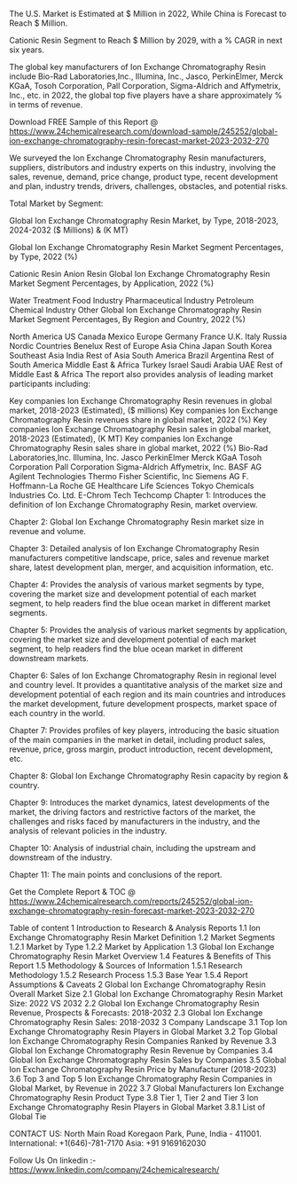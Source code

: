 The U.S. Market is Estimated at $ Million in 2022, While China is Forecast to Reach $ Million.

Cationic Resin Segment to Reach $ Million by 2029, with a % CAGR in next six years.

The global key manufacturers of Ion Exchange Chromatography Resin include Bio-Rad Laboratories,Inc., Illumina, Inc., Jasco, PerkinElmer, Merck KGaA, Tosoh Corporation, Pall Corporation, Sigma-Aldrich and Affymetrix, Inc., etc. in 2022, the global top five players have a share approximately % in terms of revenue.

Download FREE Sample of this Report @ https://www.24chemicalresearch.com/download-sample/245252/global-ion-exchange-chromatography-resin-forecast-market-2023-2032-270

We surveyed the Ion Exchange Chromatography Resin manufacturers, suppliers, distributors and industry experts on this industry, involving the sales, revenue, demand, price change, product type, recent development and plan, industry trends, drivers, challenges, obstacles, and potential risks.

Total Market by Segment:

Global Ion Exchange Chromatography Resin Market, by Type, 2018-2023, 2024-2032 ($ Millions) & (K MT)

Global Ion Exchange Chromatography Resin Market Segment Percentages, by Type, 2022 (%)

Cationic Resin
Anion Resin
Global Ion Exchange Chromatography Resin Market Segment Percentages, by Application, 2022 (%)

Water Treatment
Food Industry
Pharmaceutical Industry
Petroleum Chemical Industry
Other
Global Ion Exchange Chromatography Resin Market Segment Percentages, By Region and Country, 2022 (%)

North America
US
Canada
Mexico
Europe
Germany
France
U.K.
Italy
Russia
Nordic Countries
Benelux
Rest of Europe
Asia
China
Japan
South Korea
Southeast Asia
India
Rest of Asia
South America
Brazil
Argentina
Rest of South America
Middle East & Africa
Turkey
Israel
Saudi Arabia
UAE
Rest of Middle East & Africa
The report also provides analysis of leading market participants including:

Key companies Ion Exchange Chromatography Resin revenues in global market, 2018-2023 (Estimated), ($ millions)
Key companies Ion Exchange Chromatography Resin revenues share in global market, 2022 (%)
Key companies Ion Exchange Chromatography Resin sales in global market, 2018-2023 (Estimated), (K MT)
Key companies Ion Exchange Chromatography Resin sales share in global market, 2022 (%)
Bio-Rad Laboratories,Inc.
Illumina, Inc.
Jasco
PerkinElmer
Merck KGaA
Tosoh Corporation
Pall Corporation
Sigma-Aldrich
Affymetrix, Inc.
BASF AG
Agilent Technologies
Thermo Fisher Scientific, Inc
Siemens AG
F. Hoffmann-La Roche
GE Healthcare Life Sciences
Tokyo Chemicals Industries Co. Ltd.
E-Chrom Tech
Techcomp
Chapter 1: Introduces the definition of Ion Exchange Chromatography Resin, market overview.

Chapter 2: Global Ion Exchange Chromatography Resin market size in revenue and volume.

Chapter 3: Detailed analysis of Ion Exchange Chromatography Resin manufacturers competitive landscape, price, sales and revenue market share, latest development plan, merger, and acquisition information, etc.

Chapter 4: Provides the analysis of various market segments by type, covering the market size and development potential of each market segment, to help readers find the blue ocean market in different market segments.

Chapter 5: Provides the analysis of various market segments by application, covering the market size and development potential of each market segment, to help readers find the blue ocean market in different downstream markets.

Chapter 6: Sales of Ion Exchange Chromatography Resin in regional level and country level. It provides a quantitative analysis of the market size and development potential of each region and its main countries and introduces the market development, future development prospects, market space of each country in the world.

Chapter 7: Provides profiles of key players, introducing the basic situation of the main companies in the market in detail, including product sales, revenue, price, gross margin, product introduction, recent development, etc.

Chapter 8: Global Ion Exchange Chromatography Resin capacity by region & country.

Chapter 9: Introduces the market dynamics, latest developments of the market, the driving factors and restrictive factors of the market, the challenges and risks faced by manufacturers in the industry, and the analysis of relevant policies in the industry.

Chapter 10: Analysis of industrial chain, including the upstream and downstream of the industry.

Chapter 11: The main points and conclusions of the report.

Get the Complete Report & TOC @ https://www.24chemicalresearch.com/reports/245252/global-ion-exchange-chromatography-resin-forecast-market-2023-2032-270

Table of content
1 Introduction to Research & Analysis Reports
1.1 Ion Exchange Chromatography Resin Market Definition
1.2 Market Segments
1.2.1 Market by Type
1.2.2 Market by Application
1.3 Global Ion Exchange Chromatography Resin Market Overview
1.4 Features & Benefits of This Report
1.5 Methodology & Sources of Information
1.5.1 Research Methodology
1.5.2 Research Process
1.5.3 Base Year
1.5.4 Report Assumptions & Caveats
2 Global Ion Exchange Chromatography Resin Overall Market Size
2.1 Global Ion Exchange Chromatography Resin Market Size: 2022 VS 2032
2.2 Global Ion Exchange Chromatography Resin Revenue, Prospects & Forecasts: 2018-2032
2.3 Global Ion Exchange Chromatography Resin Sales: 2018-2032
3 Company Landscape
3.1 Top Ion Exchange Chromatography Resin Players in Global Market
3.2 Top Global Ion Exchange Chromatography Resin Companies Ranked by Revenue
3.3 Global Ion Exchange Chromatography Resin Revenue by Companies
3.4 Global Ion Exchange Chromatography Resin Sales by Companies
3.5 Global Ion Exchange Chromatography Resin Price by Manufacturer (2018-2023)
3.6 Top 3 and Top 5 Ion Exchange Chromatography Resin Companies in Global Market, by Revenue in 2022
3.7 Global Manufacturers Ion Exchange Chromatography Resin Product Type
3.8 Tier 1, Tier 2 and Tier 3 Ion Exchange Chromatography Resin Players in Global Market
3.8.1 List of Global Tie

CONTACT US:
North Main Road Koregaon Park, Pune, India - 411001.
International: +1(646)-781-7170
Asia: +91 9169162030

Follow Us On linkedin :- https://www.linkedin.com/company/24chemicalresearch/
